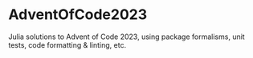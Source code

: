 # AdventOfCode2023
Julia solutions to Advent of Code 2023, using package formalisms, unit tests, code formatting &amp; linting, etc.
